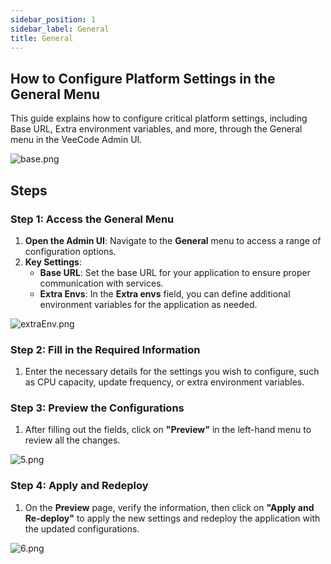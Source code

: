 ```yaml
---
sidebar_position: 1
sidebar_label: General
title: General
---
```


## How to Configure Platform Settings in the General Menu

This guide explains how to configure critical platform settings, including Base URL, Extra environment variables, and more, through the General menu in the VeeCode Admin UI.

![base.png](/img/AWSgeneral/base.png)

## Steps

### Step 1: Access the General Menu

1. **Open the Admin UI**: Navigate to the **General** menu to access a range of configuration options.
2. **Key Settings**:
    - **Base URL**: Set the base URL for your application to ensure proper communication with services.
    - **Extra Envs**: In the **Extra envs** field, you can define additional environment variables for the application as needed.

![extraEnv.png](/img/AWSconfiguration/extraEnv.png)

### Step 2: Fill in the Required Information

1. Enter the necessary details for the settings you wish to configure, such as CPU capacity, update frequency, or extra environment variables.

### Step 3: Preview the Configurations

1. After filling out the fields, click on **"Preview"** in the left-hand menu to review all the changes.

![5.png](/img/AWSconfiguration/5.png)

### Step 4: Apply and Redeploy

1. On the **Preview** page, verify the information, then click on **"Apply and Re-deploy"** to apply the new settings and redeploy the application with the updated configurations.

![6.png](/img/AWSconfiguration/6.png)
